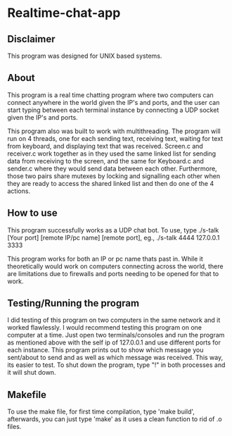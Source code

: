 # Realtime-chat-app

## Disclaimer
This program was designed for UNIX based systems.

## About
This program is a real time chatting program where two computers can connect anywhere in the world given the IP's and ports, and the user can start typing between each terminal instance by connecting a UDP socket given the IP's and ports.

This program also was built to work with multithreading. The program will run on 4 threads, one for each sending text, receiving text, waiting for text from keyboard, and displaying text that was received. Screen.c and receiver.c work together as in they used the same linked list for sending data from receiving to the screen, and the same for Keyboard.c and sender.c where they would send data between each other. Furthermore, those two pairs share mutexes by locking and signalling each other when they are ready to access the shared linked list and then do one of the 4 actions.

## How to use
This program successfully works as a UDP chat bot. To use, type ./s-talk [Your port] [remote IP/pc name] [remote port], eg., ./s-talk 4444 127.0.0.1 3333

This program works for both an IP or pc name thats past in. While it theoretically would work on computers connecting across the world, there are limitations due to firewalls and ports needing to be opened for that to work.

## Testing/Running the program
I did testing of this program on two computers in the same network and it worked flawlessly.
I would recommend testing this program on one computer at a time. Just open two terminals/consoles and run the program as mentioned above with the self ip of 127.0.0.1 and use different ports for each instance.
This program prints out to show which message you sent/about to send and as well as which message was received. This way, its easier to test.
To shut down the program, type "!" in both processes and it will shut down.

## Makefile
To use the make file, for first time compilation, type 'make build', afterwards, you can just type 'make' as it uses a clean function to rid of .o files.
